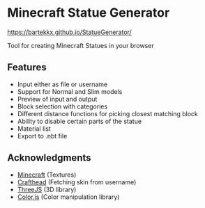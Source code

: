 # Minecraft Statue Generator
https://bartekkx.github.io/StatueGenerator/

Tool for creating Minecraft Statues in your browser

## Features
- Input either as file or username
- Support for Normal and Slim models
- Preview of input and output
- Block selection with categories
- Different distance functions for picking closest matching block
- Ability to disable certain parts of the statue
- Material list
- Export to .nbt file

## Acknowledgments
- [Minecraft](https://www.minecraft.net/) (Textures)
- [Crafthead](https://crafthead.net/) (Fetching skin from username)
- [ThreeJS](https://threejs.org/) (3D library)
- [Color.js](https://colorjs.io/) (Color manipulation library)
